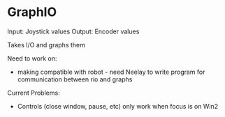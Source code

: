 # GraphIO

Input: Joystick values
Output: Encoder values

Takes I/O and graphs them

Need to work on: 
 - making compatible with robot - need Neelay to write program for communication between rio and graphs

Current Problems:
 - Controls (close window, pause, etc) only work when focus is on Win2
